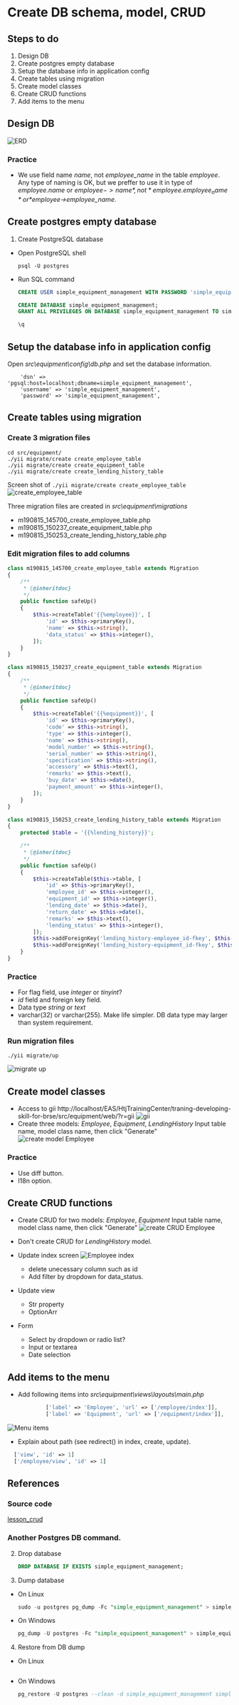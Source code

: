 # Create DB schema, model, CRUD

## Steps to do
1. Design DB
2. Create postgres empty database
3. Setup the database info in application config
4. Create tables using migration
5. Create model classes
6. Create CRUD functions
7. Add items to the menu

## Design DB

  ![ERD](./images/ERD.png)

### Practice

* We use field name *name*, not *employee_name* in the table *employee*.
  Any type of naming is OK, but we preffer to use it in type of *employee.name* or *$employee->name*, not *employee.employee_name* or *$employee->employee_name*.

## Create postgres empty database

1. Create PostgreSQL database
  * Open PostgreSQL shell
    ```shell
    psql -U postgres
    ```
  * Run SQL command
    ```SQL
    CREATE USER simple_equipment_management WITH PASSWORD 'simple_equipment_management';
    
    CREATE DATABASE simple_equipment_management;
    GRANT ALL PRIVILEGES ON DATABASE simple_equipment_management TO simple_equipment_management;
    
    \q
    ```
## Setup the database info in application config

Open *src\equipment\config\db.php* and set the database information.
```
    'dsn' => 'pgsql:host=localhost;dbname=simple_equipment_management',
    'username' => 'simple_equipment_management',
    'password' => 'simple_equipment_management',
```

## Create tables using migration

### Create 3 migration files

```
cd src/equipment/
./yii migrate/create create_employee_table
./yii migrate/create create_equipment_table
./yii migrate/create create_lending_history_table
```

Screen shot of `./yii migrate/create create_employee_table`
![create_employee_table](./images/createEmployeeTable.png)

Three migration files are created in *src\equipment\migrations*
* m190815_145700_create_employee_table.php
* m190815_150237_create_equipment_table.php
* m190815_150253_create_lending_history_table.php

### Edit migration files to add columns

```php
class m190815_145700_create_employee_table extends Migration
{
    /**
     * {@inheritdoc}
     */
    public function safeUp()
    {
        $this->createTable('{{%employee}}', [
            'id' => $this->primaryKey(),
            'name' => $this->string(),
            'data_status' => $this->integer(),
        ]);
    }
}
```

```php
class m190815_150237_create_equipment_table extends Migration
{
    /**
     * {@inheritdoc}
     */
    public function safeUp()
    {
        $this->createTable('{{%equipment}}', [
            'id' => $this->primaryKey(),
            'code' => $this->string(),
            'type' => $this->integer(),
            'name' => $this->string(),
            'model_number' => $this->string(),
            'serial_number' => $this->string(),
            'specification' => $this->string(),
            'accessory' => $this->text(),
            'remarks' => $this->text(),
            'buy_date' => $this->date(),
            'payment_amount' => $this->integer(),
        ]);
    }
}
```

```php
class m190815_150253_create_lending_history_table extends Migration
{
    protected $table = '{{%lending_history}}';

    /**
     * {@inheritdoc}
     */
    public function safeUp()
    {
        $this->createTable($this->table, [
            'id' => $this->primaryKey(),
            'employee_id' => $this->integer(),
            'equipment_id' => $this->integer(),
            'lending_date' => $this->date(),
            'return_date' => $this->date(),
            'remarks' => $this->text(),
            'lending_status' => $this->integer(),
        ]);
        $this->addForeignKey('lending_history-employee_id-fkey', $this->table, 'employee_id', 'employee', 'id');
        $this->addForeignKey('lending_history-equipment_id-fkey', $this->table, 'equipment_id', 'equipment', 'id');
    }
}
```

### Practice

* For flag field, use *integer* or *tinyint*?
* *id* field and foreign key field.
* Data type *string* or *text*
* varchar(32) or varchar(255). Make life simpler. DB data type may larger than system requirement.

### Run migration files

```
./yii migrate/up
```
![migrate up](./images/migrateUp.png)

## Create model classes

* Access to gii
  http://localhost/EAS/HtjTrainingCenter/traning-developing-skill-for-brse/src/equipment/web/?r=gii
  ![gii](./images/gii.png)
* Create three models: *Employee*, *Equipment*, *LendingHistory*
  Input table name, model class name, then click "Generate"
  ![create model Employee](./images/giiModelEmployee.png)

### Practice

* Use diff button.
* I18n option.

## Create CRUD functions

* Create CRUD for two models: *Employee*, *Equipment*
  Input table name, model class name, then click "Generate"
  ![create CRUD Employee](./images/giiCrud.png)

* Don't create CRUD for *LendingHistory* model.

* Update index screen
  ![Employee index](./images/indexScreen.png)
  * delete unecessary column such as id
  * Add filter by dropdown for data_status.

* Update view
  * Str property
  * OptionArr

* Form
  * Select by dropdown or radio list?
  * Input or textarea
  * Date selection

## Add items to the menu

* Add following items into *src\equipment\views\layouts\main.php*
```php
            ['label' => 'Employee', 'url' => ['/employee/index']],
            ['label' => 'Equipment', 'url' => ['/equipment/index']],
```
![Menu items](./images/menuItems.png)

* Explain about path (see redirect() in index, create, update).
```php
  ['view', 'id' => 1]
  ['/employee/view', 'id' => 1]
```

## References

### Source code

[lesson_crud](https://github.com/umbalaconmeogia/traning-developing-skill-for-brse/tree/lesson_crud/src/equipment)

### Another Postgres DB command.

2. Drop database
    ```SQL
    DROP DATABASE IF EXISTS simple_equipment_management;
    ```
3. Dump database
  * On Linux
    ```SQL
    sudo -u postgres pg_dump -Fc "simple_equipment_management" > simple_equipment_management.pg_dump
    ```
  
  * On Windows
    ```SQL
    pg_dump -U postgres -Fc "simple_equipment_management" > simple_equipment_management.pg_dump
    ```

4. Restore from DB dump
  * On Linux
    ```SQL
    ```    
  
  * On Windows
    ```SQL
    pg_restore -U postgres --clean -d simple_equipment_management simple_equipment_management.pg_dump
    ```